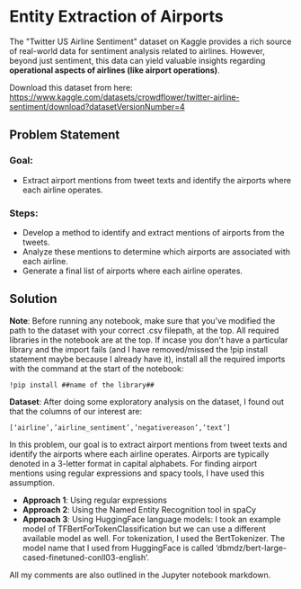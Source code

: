 # Entity Extraction of Airports

The "Twitter US Airline Sentiment" dataset on Kaggle provides a rich source of real-world data for sentiment analysis related to airlines. However, beyond just sentiment, this data can yield valuable insights regarding **operational aspects of airlines (like airport operations)**. 

Download this dataset from here: https://www.kaggle.com/datasets/crowdflower/twitter-airline-sentiment/download?datasetVersionNumber=4 

## Problem Statement

### Goal:

 * Extract airport mentions from tweet texts and identify the airports where each airline operates.

### Steps:

 * Develop a method to identify and extract mentions of airports from the tweets.
 * Analyze these mentions to determine which airports are associated with each airline. 
 * Generate a final list of airports where each airline operates.

## Solution

**Note**: Before running any notebook, make sure that you’ve modified the path to the dataset with your correct .csv filepath, at the top. All required libraries in the notebook are at the top. If incase you don't have a particular library and the import fails (and I have removed/missed the !pip install statement maybe because I already have it), install all the required imports with the command at the start of the notebook:

```
!pip install ##name of the library##
```

**Dataset**: After doing some exploratory analysis on the dataset, I found out that the columns of our interest are:
```
[‘airline’,’airline_sentiment’,’negativereason’,’text’]
```

In this problem, our goal is to extract airport mentions from tweet texts and identify the airports where each airline operates. Airports are typically denoted in a 3-letter format in capital alphabets. For finding airport mentions using regular expressions and spacy tools, I have used this assumption.

 * **Approach 1**: Using regular expressions
 * **Approach 2**: Using the Named Entity Recognition tool in spaCy
 * **Approach 3**: Using HuggingFace language models: I took an example model of TFBertForTokenClassification but we can use a different available model as well. For tokenization, I used the BertTokenizer. The model name that I used from HuggingFace is called ‘dbmdz/bert-large-cased-finetuned-conll03-english’.

All my comments are also outlined in the Jupyter notebook markdown.
